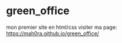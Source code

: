 # green_office
mon premier site en html/css
visiter ma page: https://mah0ra.github.io/green_office/
